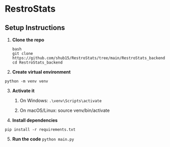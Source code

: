 # RestroStats

## Setup Instructions

1. **Clone the repo**

   ```
   bash
   git clone https://github.com/shub15/RestroStats/tree/main/RestroStats_backend
   cd RestroStats_backend
   ```

2. **Create virtual environment**

`python -m venv venv`

3. **Activate it**

   1. On Windows:
      `.\venv\Scripts\activate`

   2. On macOS/Linux:
      source venv/bin/activate

4. **Install dependencies**

`pip install -r requirements.txt`

5. **Run the code**
   `python main.py`
